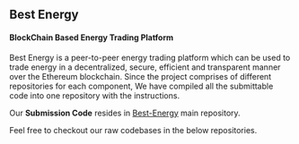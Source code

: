 ## Best Energy
#### BlockChain Based Energy Trading Platform
Best Energy is a peer-to-peer energy trading platform which can be used to trade energy in a decentralized, secure, efficient and transparent manner over the Ethereum blockchain.
Since the project comprises of different repositories for each component, We have compiled all the submittable code into one repository with the instructions. 

Our **Submission Code** resides in [Best-Energy](https://github.com/Best-Energy/best-energy) main repository.

Feel free to checkout our raw codebases in the below repositories.

